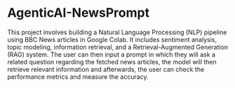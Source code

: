 # AgenticAI-NewsPrompt
This project involves building a Natural Language Processing (NLP) pipeline using BBC News articles in Google Colab. It includes sentiment analysis, topic modeling, information retrieval, and a Retrieval-Augmented Generation (RAG) system. The user can then input a prompt in which they will ask a related question regarding the fetched news articles, the model will then retrieve relevant information and afterwards, the user can check the performance metrics and measure the accuracy.
